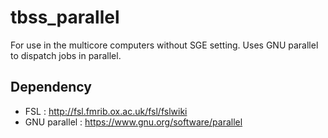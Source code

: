 # tbss_parallel

For use in the multicore computers without SGE setting.
Uses GNU parallel to dispatch jobs in parallel.

## Dependency
- FSL : http://fsl.fmrib.ox.ac.uk/fsl/fslwiki
- GNU parallel : https://www.gnu.org/software/parallel
